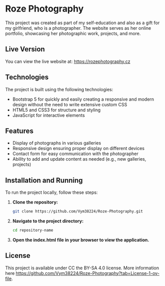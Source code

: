 # Roze Photography
This project was created as part of my self-education and also as a gift for my girlfriend, who is a photographer. The website serves as her online portfolio, showcasing her photographic work, projects, and more.

## Live Version
You can view the live website at: https://rozephotography.cz

## Technologies
The project is built using the following technologies:
- Bootstrap 5 for quickly and easily creating a responsive and modern design without the need to write extensive custom CSS
- HTML5 and CSS3 for structure and styling
- JavaScript for interactive elements

## Features
- Display of photographs in various galleries
- Responsive design ensuring proper display on different devices
- Contact form for easy communication with the photographer
- Ability to add and update content as needed (e.g., new galleries, projects)

## Installation and Running
To run the project locally, follow these steps:

1. **Clone the repository:**
   ```bash
   git clone https://github.com/Vym38224/Roze-Photography.git
2. **Navigate to the project directory:**
   ```bash
   cd repository-name
3. **Open the index.html file in your browser to view the application.**
   
   
## License
This project is available under CC the BY-SA 4.0 license. More information here https://github.com/Vym38224/Roze-Photography?tab=License-1-ov-file.
